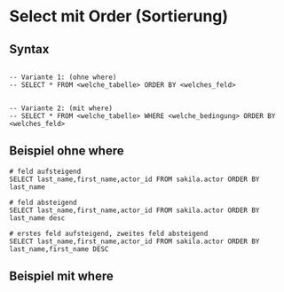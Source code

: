 # Select mit Order (Sortierung) 

## Syntax 
```

-- Variante 1: (ohne where) 
-- SELECT * FROM <welche_tabelle> ORDER BY <welches_feld>


-- Variante 2: (mit where) 
-- SELECT * FROM <welche_tabelle> WHERE <welche_bedingung> ORDER BY <welches_feld>

```

## Beispiel ohne where 

```
# feld aufsteigend 
SELECT last_name,first_name,actor_id FROM sakila.actor ORDER BY last_name

# feld absteigend 
SELECT last_name,first_name,actor_id FROM sakila.actor ORDER BY last_name desc

# erstes feld aufsteigend, zweites feld absteigend
SELECT last_name,first_name,actor_id FROM sakila.actor ORDER BY last_name,first_name DESC 
```

## Beispiel mit where 

```

```
